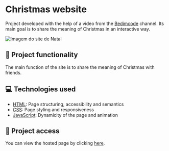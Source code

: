 # Christmas website
Project developed with the help of a video from the [Bedimcode](https://www.youtube.com/@Bedimcode) channel. Its main goal is to share the meaning of Christmas in an interactive way.

![Imagem do site de Natal](https://user-images.githubusercontent.com/96635074/209454790-2a5ffb1c-d8cd-4c59-8d80-1ef847e91517.png)

## 🔨 Project functionality
The main function of the site is to share the meaning of Christmas with friends.

## 💻 Technologies used 
* [HTML](https://developer.mozilla.org/pt-BR/docs/Web/HTML): Page structuring, accessibility and semantics
* [CSS](https://developer.mozilla.org/pt-BR/docs/Web/CSS): Page styling and responsiveness
* [JavaScript](https://developer.mozilla.org/pt-BR/docs/Web/JavaScript): Dynamicity of the page and animation

## 📁 Project access
You can view the hosted page by clicking [here](https://arturcolen.github.io/ChristmasWebsite/).
